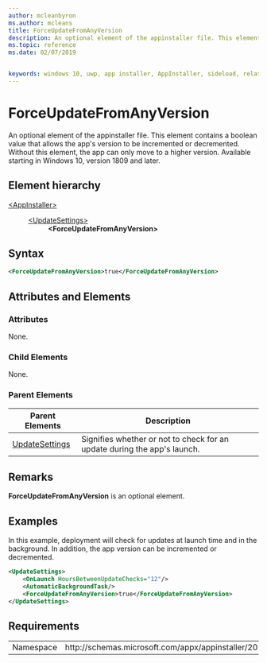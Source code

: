 ```yaml
---
author: mcleanbyron
ms.author: mcleans
title: ForceUpdateFromAnyVersion
description: An optional element of the appinstaller file. This element contains a boolean that allows the app's version to be incremented or decremented. Without this element, the app can only move to a higher version. 
ms.topic: reference
ms.date: 02/07/2019


keywords: windows 10, uwp, app installer, AppInstaller, sideload, related set, optional packages
---
```


# ForceUpdateFromAnyVersion

An optional element of the appinstaller file. This element contains a boolean value that allows the app's version to be incremented or decremented. Without this element, the app can only move to a higher version. Available starting in Windows 10, version 1809 and later.

## Element hierarchy

<dl>
<dt><a href="element-appinstaller.md">&lt;AppInstaller&gt;</a></dt>
<dd>
    <dl>
        <dt><a href="element-update-settings.md">&lt;UpdateSettings&gt;</a></dt>
            <dd><b>&lt;ForceUpdateFromAnyVersion&gt;</b></dd>
    </dl>
</dd>
</dl>

## Syntax
``` xml 
<ForceUpdateFromAnyVersion>true</ForceUpdateFromAnyVersion>
```

## Attributes and Elements

### Attributes

None.


### Child Elements

None.

### Parent Elements

| Parent Elements | Description |
|-----------------|-------------|
| [UpdateSettings](element-update-settings.md) | Signifies whether or not to check for an update during the app's launch. |

## Remarks
**ForceUpdateFromAnyVersion** is an optional element. 

## Examples

In this example, deployment will check for updates at launch time and in the background. In addition, the app version can be incremented or decremented.

``` xml  
<UpdateSettings>
    <OnLaunch HoursBetweenUpdateChecks="12"/>
    <AutomaticBackgroundTask/>
    <ForceUpdateFromAnyVersion>true</ForceUpdateFromAnyVersion>
</UpdateSettings>
```


## Requirements
<table>
    <tbody>
        <tr>
            <td>Namespace</td>
            <td> http://schemas.microsoft.com/appx/appinstaller/2018  </td>
        </tr>
    </tbody>
</table>
